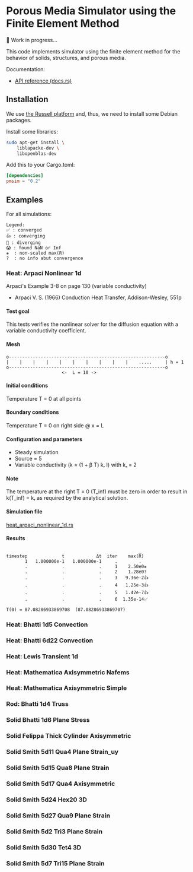 # Porous Media Simulator using the Finite Element Method

🚧 Work in progress...

This code implements simulator using the finite element method for the behavior of solids, structures, and porous media.

Documentation:

- [API reference (docs.rs)](https://docs.rs/pmsim)

## Installation

We use [the Russell platform](https://github.com/cpmech/russell) and, thus, we need to install some Debian packages.

Install some libraries:

```bash
sudo apt-get install \
    liblapacke-dev \
    libopenblas-dev
```

Add this to your Cargo.toml:

```toml
[dependencies]
pmsim = "0.2"
```

## Examples

For all simulations:

```text
Legend:
✅ : converged
👍 : converging
🥵 : diverging
😱 : found NaN or Inf
❋  : non-scaled max(R)
?  : no info abut convergence
```

### Heat: Arpaci Nonlinear 1d

Arpaci's Example 3-8 on page 130 (variable conductivity)

* Arpaci V. S. (1966) Conduction Heat Transfer, Addison-Wesley, 551p

#### Test goal

This tests verifies the nonlinear solver for the diffusion equation
with a variable conductivity coefficient.

#### Mesh

```text
o-----------------------------------------------------------o
|    |    |    |    |    |    |    |    |    |    .....     | h = 1
o-----------------------------------------------------------o
                     <-  L = 10 ->
```

#### Initial conditions

Temperature T = 0 at all points

#### Boundary conditions

Temperature T = 0 on right side @ x = L

#### Configuration and parameters

* Steady simulation
* Source = 5
* Variable conductivity (k = (1 + β T) kᵣ I) with kᵣ = 2

#### Note

The temperature at the right T = 0 (T_inf) must be zero in order to
result in k(T_inf) = kᵣ as required by the analytical solution.

#### Simulation file

[heat_arpaci_nonlinear_1d.rs](examples/heat_arpaci_nonlinear_1d.rs)

#### Results

```text
                                                  _   
timestep             t            Δt  iter    max(R)  
       1   1.000000e-1   1.000000e-1     .        .  
       .             .             .     1    2.50e0❋ 
       .             .             .     2    1.28e0? 
       .             .             .     3   9.36e-2👍
       .             .             .     4   1.25e-3👍
       .             .             .     5   1.42e-7👍
       .             .             .     6  1.35e-14✅

T(0) = 87.08286933869708  (87.08286933869707)
```

### Heat: Bhatti 1d5 Convection

### Heat: Bhatti 6d22 Convection

### Heat: Lewis Transient 1d

### Heat: Mathematica Axisymmetric Nafems

### Heat: Mathematica Axisymmetric Simple

### Rod: Bhatti 1d4 Truss

### Solid Bhatti 1d6 Plane Stress

### Solid Felippa Thick Cylinder Axisymmetric

### Solid Smith 5d11 Qua4 Plane Strain_uy

### Solid Smith 5d15 Qua8 Plane Strain

### Solid Smith 5d17 Qua4 Axisymmetric

### Solid Smith 5d24 Hex20 3D

### Solid Smith 5d27 Qua9 Plane Strain

### Solid Smith 5d2 Tri3 Plane Strain

### Solid Smith 5d30 Tet4 3D

### Solid Smith 5d7 Tri15 Plane Strain
